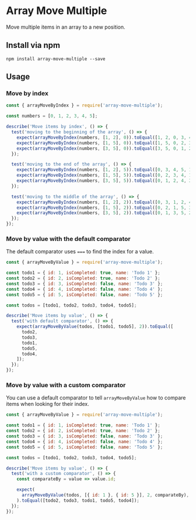 # Array Move Multiple

Move multiple items in an array to a new position.

## Install via npm
```
npm install array-move-multiple --save
```

## Usage

### Move by index

```js
const { arrayMoveByIndex } = require('array-move-multiple');

const numbers = [0, 1, 2, 3, 4, 5];

describe('Move items by index', () => {
  test('moving to the beginning of the array', () => {
    expect(arrayMoveByIndex(numbers, [1, 2], 0)).toEqual([1, 2, 0, 3, 4, 5]);
    expect(arrayMoveByIndex(numbers, [1, 5], 0)).toEqual([1, 5, 0, 2, 3, 4]);
    expect(arrayMoveByIndex(numbers, [3, 5], 0)).toEqual([3, 5, 0, 1, 2, 4]);
  });

  test('moving to the end of the array', () => {
    expect(arrayMoveByIndex(numbers, [1, 2], 5)).toEqual([0, 3, 4, 5, 1, 2]);
    expect(arrayMoveByIndex(numbers, [1, 5], 5)).toEqual([0, 2, 3, 4, 1, 5]);
    expect(arrayMoveByIndex(numbers, [3, 5], 5)).toEqual([0, 1, 2, 4, 3, 5]);
  });

  test('moving to the middle of the array', () => {
    expect(arrayMoveByIndex(numbers, [1, 2], 2)).toEqual([0, 3, 1, 2, 4, 5]);
    expect(arrayMoveByIndex(numbers, [1, 5], 2)).toEqual([0, 2, 1, 5, 3, 4]);
    expect(arrayMoveByIndex(numbers, [3, 5], 2)).toEqual([0, 1, 3, 5, 2, 4]);
  });
});
```

### Move by value with the default comparator

The default comparator uses `===` to find the index for a value.

```js
const { arrayMoveByValue } = require('array-move-multiple');

const todo1 = { id: 1, isCompleted: true, name: 'Todo 1' };
const todo2 = { id: 2, isCompleted: true, name: 'Todo 2' };
const todo3 = { id: 3, isCompleted: false, name: 'Todo 3' };
const todo4 = { id: 4, isCompleted: false, name: 'Todo 4' };
const todo5 = { id: 5, isCompleted: false, name: 'Todo 5' };

const todos = [todo1, todo2, todo3, todo4, todo5];

describe('Move items by value', () => {
  test('with default comparator', () => {
    expect(arrayMoveByValue(todos, [todo1, todo5], 2)).toEqual([
      todo2,
      todo3,
      todo1,
      todo5,
      todo4,
    ]);
  });
});
```
### Move by value with a custom comparator

You can use a default comparator to tell `arrayMoveByValue` how to compare items when looking for their index.

```js
const { arrayMoveByValue } = require('array-move-multiple');

const todo1 = { id: 1, isCompleted: true, name: 'Todo 1' };
const todo2 = { id: 2, isCompleted: true, name: 'Todo 2' };
const todo3 = { id: 3, isCompleted: false, name: 'Todo 3' };
const todo4 = { id: 4, isCompleted: false, name: 'Todo 4' };
const todo5 = { id: 5, isCompleted: false, name: 'Todo 5' };

const todos = [todo1, todo2, todo3, todo4, todo5];

describe('Move items by value', () => {
  test('with a custom comparator', () => {
    const comparateBy = value => value.id;

    expect(
      arrayMoveByValue(todos, [{ id: 1 }, { id: 5 }], 2, comparateBy),
    ).toEqual([todo2, todo3, todo1, todo5, todo4]);
  });
});
```
